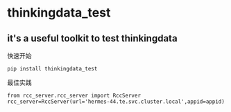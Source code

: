 # thinkingdata_test
## it's a useful toolkit to test thinkingdata
快速开始
```
pip install thinkingdata_test
```
最佳实践
```
from rcc_server.rcc_server import RccServer 
rcc_server=RccServer(url='hermes-44.te.svc.cluster.local',appid=appid)
